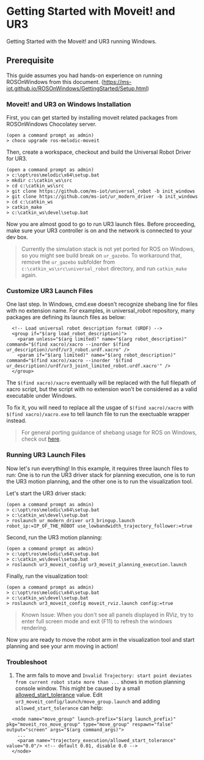 # Getting Started with Moveit! and UR3
Getting Started with the Moveit! and UR3 running Windows.

## Prerequisite
This guide assumes you had hands-on experience on running ROSOnWindows from this document. (https://ms-iot.github.io/ROSOnWindows/GettingStarted/Setup.html)

### Moveit! and UR3 on Windows Installation
First, you can get started by installing moveit related packages from ROSOnWindows Chocolatey server.
```
(open a command prompt as admin)
> choco upgrade ros-melodic-moveit
```

Then, create a workspace, checkout and build the Universal Robot Driver for UR3.
```
(open a command prompt as admin)
> c:\opt\ros\melodic\x64\setup.bat
> mkdir c:\catkin_ws\src
> cd c:\catkin_ws\src
> git clone https://github.com/ms-iot/universal_robot -b init_windows
> git clone https://github.com/ms-iot/ur_modern_driver -b init_windows
> cd c:\catkin_ws
> catkin_make
> c:\catkin_ws\devel\setup.bat
```

Now you are almost good to go to run UR3 launch files. Before proceeding, make sure your UR3 controller is on and the network is connected to your dev box.

> Currently the simulation stack is not yet ported for ROS on Windows, so you might see build break on `ur_gazebo`. To workaround that, remove the `ur_gazebo` subfolder from `c:\catkin_ws\src\universal_robot` directory, and run `catkin_make` again.

### Customize UR3 Launch Files
One last step. In Windows, cmd.exe doesn't recognize shebang line for files with no extension name. For examples, in universal_robot repository, many packages are defining its launch files as below:
```
  <!-- Load universal robot description format (URDF) -->
  <group if="$(arg load_robot_description)">
    <param unless="$(arg limited)" name="$(arg robot_description)" command="$(find xacro)/xacro --inorder $(find ur_description)/urdf/ur3_robot.urdf.xacro" />
    <param if="$(arg limited)" name="$(arg robot_description)" command="$(find xacro)/xacro --inorder '$(find ur_description)/urdf/ur3_joint_limited_robot.urdf.xacro'" />
  </group>
```

The `$(find xacro)/xacro` eventually will be replaced with the full filepath of xacro script, but the script with no extension won't be considered as a valid executable under Windows.

To fix it, you will need to replace all the usgae of `$(find xacro)/xacro` with `$(find xacro)/xacro.exe` to tell launch file to run the exectuable wrapper instead.

> For general porting guidance of shebang usage for ROS on Windows, check out [here](Porting/Cookbook.md#shebang).

### Running UR3 Launch Files
Now let's run everything! In this example, it requires three launch files to run: One is to run the UR3 driver stack for planning execution, one is to run the UR3 motion planning, and the other one is to run the visualization tool.

Let's start the UR3 driver stack:
```
(open a command prompt as admin)
> c:\opt\ros\melodic\x64\setup.bat
> c:\catkin_ws\devel\setup.bat
> roslaunch ur_modern_driver ur3_bringup.launch robot_ip:=IP_OF_THE_ROBOT use_lowbandwidth_trajectory_follower:=true
```

Second, run the UR3 motion planning:
```
(open a command prompt as admin)
> c:\opt\ros\melodic\x64\setup.bat
> c:\catkin_ws\devel\setup.bat
> roslaunch ur3_moveit_config ur3_moveit_planning_execution.launch
```

Finally, run the visualization tool:
```
(open a command prompt as admin)
> c:\opt\ros\melodic\x64\setup.bat
> c:\catkin_ws\devel\setup.bat
> roslaunch ur3_moveit_config moveit_rviz.launch config:=true
```

> Known Issue: When you don't see all panels displayed in RViz, try to enter full screen mode and exit (F11) to refresh the windows rendering.

Now you are ready to move the robot arm in the visualization tool and start planning and see your arm moving in action!

### Troubleshoot
1. The arm fails to move and `Invalid Trajectory: start point deviates from current robot state more than ...` shows in motion planning console window. This might be caused by a small [allowed_start_tolerance](http://moveit.ros.org/moveit!/ros/2017/01/03/firstIndigoRelease.html) value. Edit `ur3_moveit_config/launch/move_group.launch` and adding `allowed_start_tolerance` can help:
```
  <node name="move_group" launch-prefix="$(arg launch_prefix)" pkg="moveit_ros_move_group" type="move_group" respawn="false" output="screen" args="$(arg command_args)">
    ...
    <param name="trajectory_execution/allowed_start_tolerance" value="0.0"/> <!-- default 0.01, disable 0.0 -->
  </node>
```
